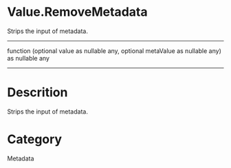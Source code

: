 ﻿# Value.RemoveMetadata
Strips the input of metadata.
***
function (optional value as nullable any, optional metaValue as nullable any) as nullable any
***
# Descrition 
Strips the input of metadata.
# Category 
Metadata
